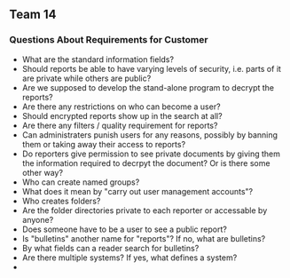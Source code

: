 ## Team 14
### Questions About Requirements for Customer
* What are the standard information fields?
* Should reports be able to have varying levels of security, i.e. parts of it are private while others are public?
* Are we supposed to develop the stand-alone program to decrypt the reports?
* Are there any restrictions on who can become a user?
* Should encrypted reports show up in the search at all?
* Are there any filters / quality requirement for reports?
* Can administraters punish users for any reasons, possibly by banning them or taking away their access to reports?
* Do reporters give permission to see private documents by giving them the information required to decrpyt the document? Or is there some other way?
* Who can create named groups?
* What does it mean by "carry out user management accounts"?
* Who creates folders?
* Are the folder directories private to each reporter or accessable by anyone?
* Does someone have to be a user to see a public report?
* Is "bulletins" another name for "reports"? If no, what are bulletins?
* By what fields can a reader search for bulletins?
* Are there multiple systems? If yes, what defines a system?
* 
